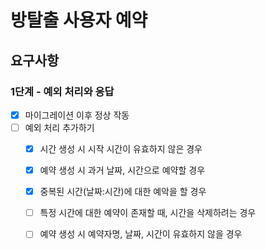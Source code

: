 # 방탈출 사용자 예약

## 요구사항

### 1단계 - 예외 처리와 응답

- [x] 마이그레이션 이후 정상 작동
- [ ] 예외 처리 추가하기
    - [x] 시간 생성 시 시작 시간이 유효하지 않은 경우
    - [x] 예약 생성 시 과거 날짜, 시간으로 예약할 경우
    - [x] 중복된 시간(날짜:시간)에 대한 예악을 할 경우
    - [ ] 특정 시간에 대한 예약이 존재할 때, 시간을 삭제하려는 경우
    - [ ] 예약 생성 시 예약자명, 날짜, 시간이 유효하지 않을 경우

